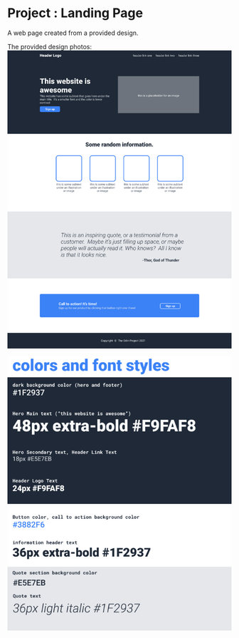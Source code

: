 # Project : Landing Page
A web page created from a provided design.

The provided design photos:
![Full Design](/desc-img/01.png "First Design Photo")

![Color and Fonts](/desc-img/02.png "Second Design Photo")
